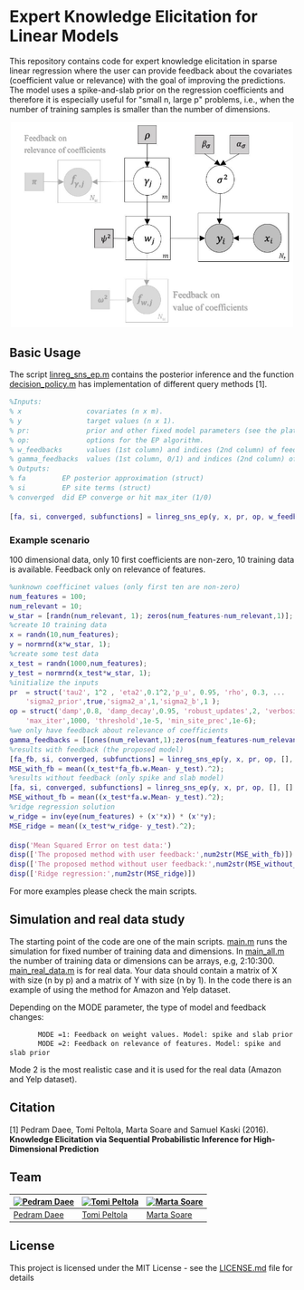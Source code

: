 # Expert Knowledge Elicitation for Linear Models
This repository contains code for expert knowledge elicitation in sparse linear regression where the user can provide feedback about the covariates (coefficient value or relevance) with the goal of improving the predictions. The model uses a spike-and-slab prior on the regression coefficients and therefore it is especially useful for "small n, large p" problems, i.e., when the number of training samples is smaller than the number of dimensions. 


<p align="center">
  <img src="/Plate diagram.JPG" width="500"/>
</p>

## Basic Usage

The script [linreg_sns_ep.m](linreg_sns_ep.m) contains the posterior inference and the function [decision_policy.m](decision_policy.m) has implementation of different query methods [1]. 

```matlab
%Inputs: 
% x                covariates (n x m).
% y                target values (n x 1). 
% pr:              prior and other fixed model parameters (see the plate diagram).
% op:              options for the EP algorithm.
% w_feedbacks      values (1st column) and indices (2nd column) of feedback (n_w_feedbacks x 2)
% gamma_feedbacks  values (1st column, 0/1) and indices (2nd column) of feedback (n_gamma_feedbacks x 2)
% Outputs:
% fa         EP posterior approximation (struct)
% si         EP site terms (struct)
% converged  did EP converge or hit max_iter (1/0)

[fa, si, converged, subfunctions] = linreg_sns_ep(y, x, pr, op, w_feedbacks, gamma_feedbacks, si)
```
### Example scenario
 100 dimensional data, only 10 first coefficients are non-zero, 10 training data is available. Feedback only on relevance of features.

```matlab
%unknown coefficinet values (only first ten are non-zero)
num_features = 100;
num_relevant = 10;
w_star = [randn(num_relevant, 1); zeros(num_features-num_relevant,1)];
%create 10 training data
x = randn(10,num_features);
y = normrnd(x*w_star, 1);
%create some test data
x_test = randn(1000,num_features);
y_test = normrnd(x_test*w_star, 1);
%initialize the inputs
pr  = struct('tau2', 1^2 , 'eta2',0.1^2,'p_u', 0.95, 'rho', 0.3, ...
    'sigma2_prior',true,'sigma2_a',1,'sigma2_b',1 );
op = struct('damp',0.8, 'damp_decay',0.95, 'robust_updates',2, 'verbosity',0,...
    'max_iter',1000, 'threshold',1e-5, 'min_site_prec',1e-6);
%we only have feedback about relevance of coefficients
gamma_feedbacks = [[ones(num_relevant,1);zeros(num_features-num_relevant,1)], [1:num_features]'];
%results with feedback (the proposed model)
[fa_fb, si, converged, subfunctions] = linreg_sns_ep(y, x, pr, op, [], gamma_feedbacks, []);
MSE_with_fb = mean((x_test*fa_fb.w.Mean- y_test).^2); 
%results without feedback (only spike and slab model)
[fa, si, converged, subfunctions] = linreg_sns_ep(y, x, pr, op, [], [], []);
MSE_without_fb = mean((x_test*fa.w.Mean- y_test).^2);
%ridge regression solution
w_ridge = inv(eye(num_features) + (x'*x)) * (x'*y);
MSE_ridge = mean((x_test*w_ridge- y_test).^2);

disp('Mean Squared Error on test data:')
disp(['The proposed method with user feedback:',num2str(MSE_with_fb)])
disp(['The proposed method without user feedback:',num2str(MSE_without_fb)])
disp(['Ridge regression:',num2str(MSE_ridge)])
```
For more examples please check the main scripts.

## Simulation and real data study 

The starting point of the code are one of the main scripts.
[main.m](main.m) runs the simulation for fixed number of training data and dimensions.
In [main_all.m](main_all.m) the number of training data or dimensions can be arrays, e.g, 2:10:300.
[main_real_data.m](main_real_data.m) is for real data. Your data should contain a matrix of X with size (n by p) and a matrix of Y with size (n by 1). In the code there is an example of using the method for Amazon and Yelp dataset. 
    
Depending on the MODE parameter, the type of model and feedback changes:
                   
           MODE =1: Feedback on weight values. Model: spike and slab prior         
           MODE =2: Feedback on relevance of features. Model: spike and slab prior

Mode 2 is the most realistic case and it is used for the real data (Amazon and Yelp dataset).           

## Citation

[1] Pedram Daee, Tomi Peltola, Marta Soare and Samuel Kaski (2016). **Knowledge Elicitation via Sequential Probabilistic Inference for High-Dimensional Prediction**

## Team

[![Pedram Daee](https://sites.google.com/site/pedramdaee/_/rsrc/1428612543885/home/Pedram.jpg?height=200&width=152)](https://github.com/PedramDaee) | [![Tomi Peltola](http://research.cs.aalto.fi/pml/personnelpics/tomi.jpg?s=500)](https://github.com/to-mi) | [![Marta Soare](https://users.ics.aalto.fi/msoare/picture.jpg?s=144)](https://users.ics.aalto.fi/msoare/)
---|---|---
[Pedram Daee](https://sites.google.com/site/pedramdaee/home) | [Tomi Peltola](https://github.com/to-mi) | [Marta Soare](https://users.ics.aalto.fi/msoare/)


## License

This project is licensed under the MIT License - see the [LICENSE.md](LICENSE.md) file for details
